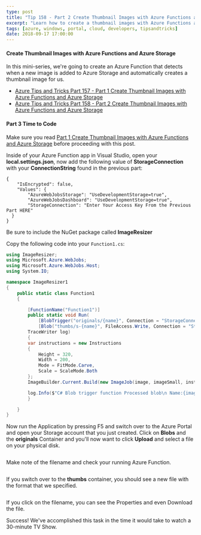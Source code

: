 ```yaml
---
type: post
title: "Tip 158 - Part 2 Create Thumbnail Images with Azure Functions and Azure Storage"
excerpt: "Learn how to create a thumbnail images with Azure Functions and Azure Storage"
tags: [azure, windows, portal, cloud, developers, tipsandtricks]
date: 2018-09-17 17:00:00
---
```

 
#### Create Thumbnail Images with Azure Functions and Azure Storage 

In this mini-series, we're going to create an Azure Function that detects when a new image is added to Azure Storage and automatically creates a thumbnail image for us.

* [Azure Tips and Tricks Part 157 - Part 1 Create Thumbnail Images with Azure Functions and Azure Storage](tip157.html)
* [Azure Tips and Tricks Part 158 - Part 2 Create Thumbnail Images with Azure Functions and Azure Storage](tip158.html)

#### Part 3 Time to Code

Make sure you read [Part 1 Create Thumbnail Images with Azure Functions and Azure Storage](tip157.html) before proceeding with this post. 

Inside of your Azure Function app in Visual Studio, open your **local.settings.json**, now add the following value of **StorageConnection** with your **ConnectionString** found in the previous part:

```text
{
    "IsEncrypted": false,
    "Values": {
        "AzureWebJobsStorage": "UseDevelopmentStorage=true",
        "AzureWebJobsDashboard": "UseDevelopmentStorage=true",
        "StorageConnection": "Enter Your Access Key From the Previous Part HERE"
  }
}
```

Be sure to include the NuGet package called **ImageResizer** 


Copy the following code into your `Function1.cs`:

```csharp
using ImageResizer;
using Microsoft.Azure.WebJobs;
using Microsoft.Azure.WebJobs.Host;
using System.IO;

namespace ImageResizer1
{
    public static class Function1
    {

        [FunctionName("Function1")]
        public static void Run(
            [BlobTrigger("originals/{name}", Connection = "StorageConnection")]Stream image,
            [Blob("thumbs/s-{name}", FileAccess.Write, Connection = "StorageConnection")]Stream imageSmall,
        TraceWriter log)
        {
        var instructions = new Instructions
        {
            Height = 320,
            Width = 200,
            Mode = FitMode.Carve,
            Scale = ScaleMode.Both
        };
        ImageBuilder.Current.Build(new ImageJob(image, imageSmall, instructions));

        log.Info($"C# Blob trigger function Processed blob\n Name:{image} \n Size: {image.Length} Bytes");
        }

    }
}
```

Now run the Application by pressing F5 and switch over to the Azure Portal and open your Storage account that you just created. Click on **Blobs** and the **originals** Container and you'll now want to click **Upload** and select a file on your physical disk. 

<img :src="$withBase('/files/imageresizer6.png')">

Make note of the filename and check your running Azure Function. 

<img :src="$withBase('/files/imageresizer7.png')">

If you switch over to the **thumbs** container, you should see a new file with the format that we specified. 

<img :src="$withBase('/files/imageresizer8.png')">

If you click on the filename, you can see the Properties and even Download the file. 

Success! We've accomplished this task in the time it would take to watch a 30-minute TV Show. 


